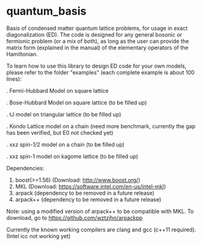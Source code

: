 # quantum_basis
Basis of condensed matter quantum lattice problems, for usage in exact diagonalization (ED). The code is designed for any general bosonic or fermionic problem (or a mix of both), as long as the user can provide the matrix form (explained in the manual) of the elementary operators of the Hamiltonian.

To learn how to use this library to design ED code for your own models, please refer to the folder "examples" (each complete example is about 100 lines):

. Fermi-Hubbard Model on square lattice

. Bose-Hubbard Model on square lattice (to be filled up)

. tJ model on triangular lattice (to be filled up)

. Kondo Lattice model on a chain (need more benchmark, currently the gap has been verified, but E0 not checked yet)

. xxz spin-1/2 model on a chain (to be filled up)

. xxz spin-1 model on kagome lattice (to be filled up)

Dependencies:
1. boost(>=1.56) (Download: http://www.boost.org/)
2. MKL (Download: https://software.intel.com/en-us/intel-mkl)
3. arpack (dependency to be removed in a future release)
4. arpack++ (dependency to be removed in a future release)

Note: using a modified version of arpack++ to be compatible with MKL. To download, go to 
https://github.com/wztzjhn/arpackpp

Currently the known working compilers are clang and gcc (c++11 required). (Intel icc not working yet)
